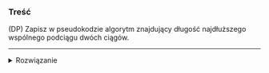 ### Treść
(DP)
Zapisz w pseudokodzie algorytm znajdujący długość najdłuższego wspólnego
podciągu dwóch ciągów.

------
<details><summary>Rozwiązanie</summary>
  
```python
# postać ciągóœ
S1 = x1...xn
S2 = y1...ym

# Zerujemy pierwszy wiersz i kolumnę dp
dp[0][0...m] = 0
dp[0...n][0] = 0

def lcs(n, m):
  for i in range(1, n):
    for j in range(1, m):
      if S1[i] == S2[j]:
        dp[i][j] = 1 + dp[n-1][m-1]
      else:
        dp[i][j] = max(dp[i-1][j], dp[i][j-1])
  return dp[n, m]
  
```
<p>
